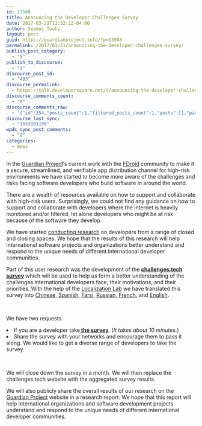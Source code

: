 ```yaml
---
id: 13568
title: Announcing the Developer Challenges Survey
date: 2017-03-21T11:32:22-04:00
author: Seamus Tuohy
layout: post
guid: https://guardianproject.info/?p=13568
permalink: /2017/03/21/announcing-the-developer-challenges-survey/
publish_post_category:
  - "5"
publish_to_discourse:
  - "1"
discourse_post_id:
  - "493"
discourse_permalink:
  - https://talk.developersquare.net/t/announcing-the-developer-challenges-survey/354
discourse_comments_count:
  - "0"
discourse_comments_raw:
  - '{"id":354,"posts_count":1,"filtered_posts_count":1,"posts":[],"participants":[{"id":19,"username":"gpadmin","avatar_template":"https://avatars.discourse.org/v2/letter/g/d07c76/{size}.png"}]}'
discourse_last_sync:
  - "1553101196"
wpdc_sync_post_comments:
  - "0"
categories:
  - News
---
```

<span style="font-weight: 400">In the </span>[<span style="font-weight: 400">Guardian Project</span>](https://guardianproject.info/)<span style="font-weight: 400">&#8216;s current work with the </span>[<span style="font-weight: 400">FDroid</span>](https://f-droid.org/) <span style="font-weight: 400">community to make it a secure, streamlined, and verifiable app distribution channel for high-risk environments we have started to become more aware of the challenges and risks facing software developers who build software in around the world.</span>

<span style="font-weight: 400">There are a wealth of resources available on how to support and collaborate with high-risk users. Surprisingly, we could not find any guidance on how to support and collaborate with developers where the internet is heavily monitored and/or filtered, let alone developers who might be at risk because of the software they develop.</span>

<span style="font-weight: 400">We have started <a href="https://guardianproject.info/2017/01/26/imagining-the-challenges-of-developers-in-repressive-environments/">conducting research</a> on developers from a range of closed and closing spaces. We hope that the results of this research will help international software projects and organizations better understand and respond to the unique needs of different international developer communities.</span>

<span style="font-weight: 400">Part of this user research was the development of the </span>**[challenges.tech survey](https://challenges.tech/)** <span style="font-weight: 400">which will be used to help us form a better understanding of the challenges international developers face, their motivations, and their priorities. With the help of the </span>[<span style="font-weight: 400">Localization Lab</span>](https://www.localizationlab.org/) <span style="font-weight: 400">we have translated this survey into <a href="https://challenges.tech/?lang=zh">Chinese</a>, <a href="https://challenges.tech/?lang=es">Spanish</a>, <a href="https://challenges.tech/?lang=fa">Farsi</a>, <a href="https://challenges.tech/?lang=ru">Russian</a>, <a href="https://www.challenges.tech/?lang=fr">French</a>, and <a href="https://www.challenges.tech">English</a>.</span>

&nbsp;

<span style="font-weight: 400">We have two requests:</span>

<li style="font-weight: 400">
  <span style="font-weight: 400">If you are a developer take</span><span style="font-weight: 400"><strong><a href="https://www.challenges.tech/"> the survey</a></strong>.</span><span style="font-weight: 400"> (<em>It takes about 10 minutes.</em>)</span>
</li>
<li style="font-weight: 400">
  <span style="font-weight: 400">Share the survey with your networks and encourage them to pass it along. We would like to get a diverse range of developers to take the survey.</span>
</li>

&nbsp;

<span style="font-weight: 400">We will close down the survey in a month. We will then replace the challenges.tech website with the aggregated survey results. </span>

<span style="font-weight: 400">We will also publicly share the overall results of our research on the </span>[<span style="font-weight: 400">Guardian Project</span>](https://guardianproject.info/) <span style="font-weight: 400">website in a research report. We hope that this report will help international organizations and software development projects understand and respond to the unique needs of different international developer communities.</span>